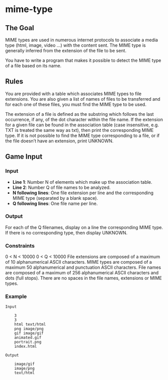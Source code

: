 # mime-type

## The Goal
MIME types are used in numerous internet protocols to associate a media type (html, image, video ...) with the content sent. The MIME type is generally inferred from the extension of the file to be sent.

You have to write a program that makes it possible to detect the MIME type of a file based on its name.

## Rules
You are provided with a table which associates MIME types to file extensions. You are also given a list of names of files to be transferred and for each one of these files, you must find the MIME type to be used.

The extension of a file is defined as the substring which follows the last occurrence, if any, of the dot character within the file name.
If the extension for a given file can be found in the association table (case insensitive, e.g. TXT is treated the same way as txt), then print the corresponding MIME type. If it is not possible to find the MIME type corresponding to a file, or if the file doesn’t have an extension, print UNKNOWN.

## Game Input

### Input
* **Line 1**: Number N of elements which make up the association table.
* **Line 2**: Number Q of file names to be analyzed.
* **N following lines**: One file extension per line and the corresponding MIME type (separated by a blank space).
* **Q following lines**: One file name per line.

### Output
For each of the Q filenames, display on a line the corresponding MIME type. If there is no corresponding type, then display UNKNOWN.

### Constraints
0 < N < 10000
0 < Q < 10000
File extensions are composed of a maximum of 10 alphanumerical ASCII characters.
MIME types are composed of a maximum 50 alphanumerical and punctuation ASCII characters.
File names are composed of a maximum of 256 alphanumerical ASCII characters and dots (full stops).
There are no spaces in the file names, extensions or MIME types.

### Example

    Input

        3
        3
        html text/html
        png image/png
        gif image/gif
        animated.gif
        portrait.png
        index.html

    Output

        image/gif
        image/png
        text/html        